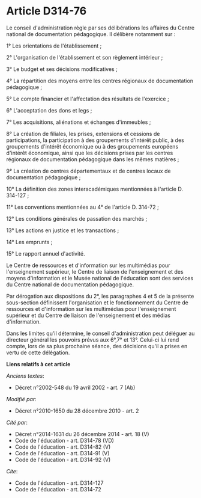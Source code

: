 # Article D314-76

Le conseil d'administration règle par ses délibérations les affaires du Centre national de documentation pédagogique. Il
délibère notamment sur : 

1° Les orientations de l'établissement ; 

2° L'organisation de l'établissement et son règlement intérieur ; 

3° Le budget et ses décisions modificatives ; 

4° La répartition des moyens entre les centres régionaux de documentation pédagogique ; 

5° Le compte financier et l'affectation des résultats de l'exercice ; 

6° L'acceptation des dons et legs ; 

7° Les acquisitions, aliénations et échanges d'immeubles ; 

8° La création de filiales, les prises, extensions et cessions de participations, la participation à des groupements
d'intérêt public, à des groupements d'intérêt économique ou à des groupements européens d'intérêt économique, ainsi que les
décisions prises par les centres régionaux de documentation pédagogique dans les mêmes matières ; 

9° La création de centres départementaux et de centres locaux de documentation pédagogique ; 

10° La définition des zones interacadémiques mentionnées à l'article D. 314-127 ; 

11° Les conventions mentionnées au 4° de l'article D. 314-72 ; 

12° Les conditions générales de passation des marchés ; 

13° Les actions en justice et les transactions ; 

14° Les emprunts ; 

15° Le rapport annuel d'activité. 

Le Centre de ressources et d'information sur les multimédias pour l'enseignement supérieur, le Centre de liaison de
l'enseignement et des moyens d'information et le Musée national de l'éducation sont des services du Centre national de
documentation pédagogique.

Par dérogation aux dispositions du 2°, les paragraphes 4 et 5 de la présente sous-section définissent l'organisation et le
fonctionnement du Centre de ressources et d'information sur les multimédias pour l'enseignement supérieur et du Centre de
liaison de l'enseignement et des médias d'information.

Dans les limites qu'il détermine, le conseil d'administration peut déléguer au directeur général les pouvoirs prévus aux
6°,7° et 13°. Celui-ci lui rend compte, lors de sa plus prochaine séance, des décisions qu'il a prises en vertu de cette
délégation.

**Liens relatifs à cet article**

_Anciens textes_:

  - Décret n°2002-548 du 19 avril 2002 - art. 7 (Ab)

_Modifié par_:

  - Décret n°2010-1650 du 28 décembre 2010 - art. 2

_Cité par_:

  - Décret n°2014-1631 du 26 décembre 2014 - art. 18 (V)
  - Code de l'éducation - art. D314-78 (VD)
  - Code de l'éducation - art. D314-82 (V)
  - Code de l'éducation - art. D314-91 (V)
  - Code de l'éducation - art. D314-92 (V)

_Cite_:

  - Code de l'éducation - art. D314-127
  - Code de l'éducation - art. D314-72
